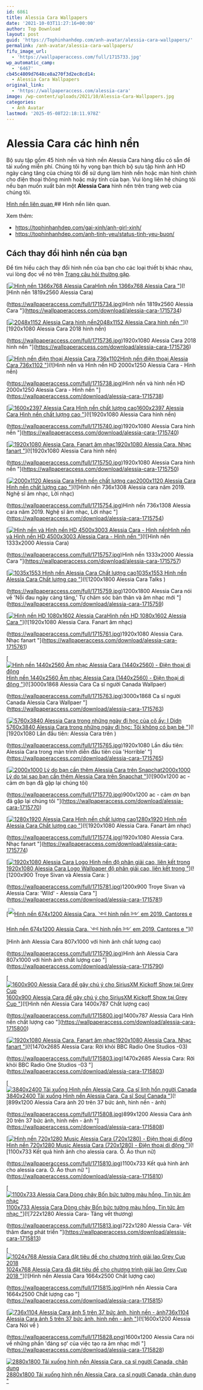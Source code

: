```yaml
---
id: 6861
title: Alessia Cara Wallpapers
date: '2021-10-03T11:27:16+00:00'
author: Top Download
layout: post
guid: 'https://Tophinhanhdep.com/anh-avatar/alessia-cara-wallpapers/'
permalink: /anh-avatar/alessia-cara-wallpapers/
fifu_image_url:
  - 'https://wallpaperaccess.com/full/1715733.jpg'
wp_automatic_camp:
  - '6467'
cb45c4809d7648ce8a270f3d2ec8cd14:
  - Alessia Cara Wallpapers
original_link:
  - 'https://wallpaperaccess.com/alessia-cara'
image: /wp-content/uploads/2021/10/Alessia-Cara-Wallpapers.jpg
categories:
  - Ảnh Avatar
lastmod: '2025-05-08T22:18:11.978Z'
---
```

# Alessia Cara các hình nền

Bộ sưu tập gồm 45 hình nền và hình nền Alessia Cara hàng đầu có sẵn để tải xuống miễn phí. Chúng tôi hy vọng bạn thích bộ sưu tập hình ảnh HD ngày càng tăng của chúng tôi để sử dụng làm hình nền hoặc màn hình chính cho điện thoại thông minh hoặc máy tính của bạn. Vui lòng liên hệ chúng tôi nếu bạn muốn xuất bản một **Alessia Cara** hình nền trên trang web của chúng tôi.

[Hình nền liên quan ](#related) ## Hình nền liên quan.

   
 Xem thêm:

   
- <https://tophinhanhdep.com/gai-xinh/anh-girl-xinh/>
- <https://tophinhanhdep.com/anh-tinh-yeu/status-tinh-yeu-buon/>

## Cách thay đổi hình nền của bạn

Để tìm hiểu cách thay đổi hình nền của bạn cho các loại thiết bị khác nhau, vui lòng đọc về nó trên [Trang câu hỏi thường gặp](https://tophinhanhdep.com/faq/).

  
[[![Hình nền 1366x768 Alessia Cara](https://wallpaperaccess.com/full/1715733.jpg)Hình nền 1366x768 Alessia Cara "](https://wallpaperaccess.com/download/alessia-cara-1715733)](![Hình nền 1819x2560 Alessia Cara)

(https://wallpaperaccess.com/full/1715734.jpg)Hình nền 1819x2560 Alessia Cara "](https://wallpaperaccess.com/download/alessia-cara-1715734)

[[![2048x1152 Alessia Cara hình nền](https://wallpaperaccess.com/full/1715735.jpg)2048x1152 Alessia Cara hình nền "](https://wallpaperaccess.com/download/alessia-cara-1715735)](![1920x1080 Alessia Cara 2018 hình nền)

(https://wallpaperaccess.com/full/1715736.jpg)1920x1080 Alessia Cara 2018 hình nền "](https://wallpaperaccess.com/download/alessia-cara-1715736)

[[![Hình nền điện thoại Alessia Cara 736x1102](https://wallpaperaccess.com/full/1715737.jpg)Hình nền điện thoại Alessia Cara 736x1102 "](https://wallpaperaccess.com/download/alessia-cara-1715737)](![Hình nền và Hình nền HD 2000x1250 Alessia Cara - Hình nền)

(https://wallpaperaccess.com/full/1715738.jpg)Hình nền và hình nền HD 2000x1250 Alessia Cara - Hình nền "](https://wallpaperaccess.com/download/alessia-cara-1715738)

[[![1600x2397 Alessia Cara Hình nền chất lượng cao](https://wallpaperaccess.com/full/1715739.jpg)1600x2397 Alessia Cara Hình nền chất lượng cao "](https://wallpaperaccess.com/download/alessia-cara-1715739)](![1920x1080 Alessia Cara hình nền)

(https://wallpaperaccess.com/full/1715740.jpg)1920x1080 Alessia Cara hình nền "](https://wallpaperaccess.com/download/alessia-cara-1715740)

[[![1920x1080 Alessia Cara.  Fanart âm nhạc](https://wallpaperaccess.com/full/1715742.jpg)1920x1080 Alessia Cara. Nhạc fanart "](https://wallpaperaccess.com/download/alessia-cara-1715742)](![1920x1080 Alessia Cara hình nền)

(https://wallpaperaccess.com/full/1715750.jpg)1920x1080 Alessia Cara hình nền "](https://wallpaperaccess.com/download/alessia-cara-1715750)

[[![2000x1120 Alessia Cara Hình nền chất lượng cao](https://wallpaperaccess.com/full/1715752.jpg)2000x1120 Alessia Cara Hình nền chất lượng cao "](https://wallpaperaccess.com/download/alessia-cara-1715752)](![Hình nền 736x1308 Alessia cara năm 2019. Nghệ sĩ âm nhạc, Lời nhạc)

(https://wallpaperaccess.com/full/1715754.jpg)Hình nền 736x1308 Alessia cara năm 2019. Nghệ sĩ âm nhạc, Lời nhạc "](https://wallpaperaccess.com/download/alessia-cara-1715754)

[[![Hình nền và Hình nền HD 4500x3003 Alessia Cara - Hình nền](https://wallpaperaccess.com/full/1715755.jpg)Hình nền và Hình nền HD 4500x3003 Alessia Cara - Hình nền "](https://wallpaperaccess.com/download/alessia-cara-1715755)](![Hình nền 1333x2000 Alessia Cara)

(https://wallpaperaccess.com/full/1715757.jpg)Hình nền 1333x2000 Alessia Cara "](https://wallpaperaccess.com/download/alessia-cara-1715757)

[[![1035x1553 Hình nền Alessia Cara Chất lượng cao](https://wallpaperaccess.com/full/1715758.jpg)1035x1553 Hình nền Alessia Cara Chất lượng cao "](https://wallpaperaccess.com/download/alessia-cara-1715758)](![1200x1800 Alessia Cara Talks )

(https://wallpaperaccess.com/full/1715759.jpg)1200x1800 Alessia Cara nói về 'Nỗi đau ngày càng tăng,' Tự chăm sóc bản thân và âm nhạc mới "](https://wallpaperaccess.com/download/alessia-cara-1715759)

[[![Hình nền HD 1080x1602 Alessia Cara](https://wallpaperaccess.com/full/1715760.jpg)Hình nền HD 1080x1602 Alessia Cara "](https://wallpaperaccess.com/download/alessia-cara-1715760)](![1920x1080 Alessia Cara.  Fanart âm nhạc)

(https://wallpaperaccess.com/full/1715761.jpg)1920x1080 Alessia Cara. Nhạc fanart "](https://wallpaperaccess.com/download/alessia-cara-1715761)

[[![Hình nền 1440x2560 Âm nhạc Alessia Cara (1440x2560) - Điện thoại di động](https://wallpaperaccess.com/full/1715762.jpg)Hình nền 1440x2560 Âm nhạc Alessia Cara (1440x2560) - Điện thoại di động "](https://wallpaperaccess.com/download/alessia-cara-1715762)](![3000x1868 Alessia Cara Ca sĩ người Canada Wallpaer)

(https://wallpaperaccess.com/full/1715763.jpg)3000x1868 Ca sĩ người Canada Alessia Cara Wallpaer "](https://wallpaperaccess.com/download/alessia-cara-1715763)

 [[![5760x3840 Alessia Cara trong những ngày đi học của cô ấy: I Didn](https://wallpaperaccess.com/full/1715764.jpg)5760x3840 Alessia Cara trong những ngày đi học: Tôi không có bạn bè "](https://wallpaperaccess.com/download/alessia-cara-1715764)](![1920x1080 Lần đầu tiên: Alessia Cara trên )

(https://wallpaperaccess.com/full/1715765.jpg)1920x1080 Lần đầu tiên: Alessia Cara trong màn trình diễn đầu tiên của 'Horrible' "](https://wallpaperaccess.com/download/alessia-cara-1715765)

[[![2000x1000 Lý do bạn cần thêm Alessia Cara trên Snapchat](https://wallpaperaccess.com/full/1715767.jpg)2000x1000 Lý do tại sao bạn cần thêm Alessia Cara trên Snapchat "](https://wallpaperaccess.com/download/alessia-cara-1715767)](![900x1200 ac - cảm ơn bạn đã gặp lại chúng tôi)

(https://wallpaperaccess.com/full/1715770.jpg)900x1200 ac - cảm ơn bạn đã gặp lại chúng tôi "](https://wallpaperaccess.com/download/alessia-cara-1715770)

[[![1280x1920 Alessia Cara Hình nền chất lượng cao](https://wallpaperaccess.com/full/1715773.jpg)1280x1920 Hình nền Alessia Cara Chất lượng cao "](https://wallpaperaccess.com/download/alessia-cara-1715773)](![1920x1080 Alessia Cara.  Fanart âm nhạc)

(https://wallpaperaccess.com/full/1715774.jpg)1920x1080 Alessia Cara. Nhạc fanart "](https://wallpaperaccess.com/download/alessia-cara-1715774)

[[![1920x1080 Alessia Cara Logo Hình nền độ phân giải cao, liên kết trong](https://wallpaperaccess.com/full/1715779.jpg)1920x1080 Alessia Cara Logo Wallpaper độ phân giải cao, liên kết trong "](https://wallpaperaccess.com/download/alessia-cara-1715779)](![1200x900 Troye Sivan và Alessia Cara: )

(https://wallpaperaccess.com/full/1715781.jpg)1200x900 Troye Sivan và Alessia Cara: 'Wild' - Alessia Cara "](https://wallpaperaccess.com/download/alessia-cara-1715781)

[[![Hình nền 674x1200 Alessia Cara.  ༺ hình nền ༻ em 2019. Cantores e](https://wallpaperaccess.com/full/1715786.jpg)Hình nền 674x1200 Alessia Cara. ༺ hình nền ༻ em 2019. Cantores e "](https://wallpaperaccess.com/download/alessia-cara-1715786)](![Hình ảnh Alessia Cara 807x1000 với hình ảnh chất lượng cao)

(https://wallpaperaccess.com/full/1715790.jpg)Hình ảnh Alessia Cara 807x1000 với hình ảnh chất lượng cao "](https://wallpaperaccess.com/download/alessia-cara-1715790)

[[![1600x900 Alessia Cara để gây chú ý cho SiriusXM Kickoff Show tại Grey Cup](https://wallpaperaccess.com/full/1715793.jpg)1600x900 Alessia Cara để gây chú ý cho SiriusXM Kickoff Show tại Grey Cup "](https://wallpaperaccess.com/download/alessia-cara-1715793)](![Hình nền Alessia Cara 1400x787 Chất lượng cao)

(https://wallpaperaccess.com/full/1715800.jpg)1400x787 Alessia Cara Hình nền chất lượng cao "](https://wallpaperaccess.com/download/alessia-cara-1715800)

[[![1920x1080 Alessia Cara.  Fanart âm nhạc](https://wallpaperaccess.com/full/1715802.jpg)1920x1080 Alessia Cara. Nhạc fanart "](https://wallpaperaccess.com/download/alessia-cara-1715802)](![1470x2685 Alessia Cara: Rời khỏi BBC Radio One Studios -03)

(https://wallpaperaccess.com/full/1715803.jpg)1470x2685 Alessia Cara: Rời khỏi BBC Radio One Studios -03 "](https://wallpaperaccess.com/download/alessia-cara-1715803)

[[![3840x2400 Tải xuống Hình nền Alessia Cara, Ca sĩ linh hồn người Canada](https://wallpaperaccess.com/full/1715804.jpg)3840x2400 Tải xuống Hình nền Alessia Cara, Ca sĩ Soul Canada "](https://wallpaperaccess.com/download/alessia-cara-1715804)](![899x1200 Alessia Cara ảnh 20 trên 37 bức ảnh, hình nền - ảnh)

(https://wallpaperaccess.com/full/1715808.jpg)899x1200 Alessia Cara ảnh 20 trên 37 bức ảnh, hình nền - ảnh "](https://wallpaperaccess.com/download/alessia-cara-1715808)

[[![Hình nền 720x1280 Music Alessia Cara (720x1280) - Điện thoại di động](https://wallpaperaccess.com/full/1715809.jpg)Hình nền 720x1280 Music Alessia Cara (720x1280) - Điện thoại di động "](https://wallpaperaccess.com/download/alessia-cara-1715809)](![1100x733 Kết quả hình ảnh cho alessia cara.  Ồ.  Áo thun nữ)

(https://wallpaperaccess.com/full/1715810.jpg)1100x733 Kết quả hình ảnh cho alessia cara. Ồ. Áo thun nữ "](https://wallpaperaccess.com/download/alessia-cara-1715810)

[[![1100x733 Alessia Cara Dòng chảy Bốn bức tường màu hồng.  Tin tức âm nhạc](https://wallpaperaccess.com/full/1715812.jpg)1100x733 Alessia Cara Dòng chảy Bốn bức tường màu hồng. Tin tức âm nhạc "](https://wallpaperaccess.com/download/alessia-cara-1715812)](![722x1280 Alessia Cara- Tăng vết thương)

(https://wallpaperaccess.com/full/1715813.jpg)722x1280 Alessia Cara- Vết thâm đang phát triển "](https://wallpaperaccess.com/download/alessia-cara-1715813)

[[![1024x768 Alessia Cara đặt tiêu đề cho chương trình giải lao Grey Cup 2018](https://wallpaperaccess.com/full/1715814.jpg)1024x768 Alessia Cara đã đặt tiêu đề cho chương trình giải lao Grey Cup 2018 "](https://wallpaperaccess.com/download/alessia-cara-1715814)](![Hình nền Alessia Cara 1664x2500 Chất lượng cao)

(https://wallpaperaccess.com/full/1715815.jpg)Hình nền Alessia Cara 1664x2500 Chất lượng cao "](https://wallpaperaccess.com/download/alessia-cara-1715815)

[[![736x1104 Alessia Cara ảnh 5 trên 37 bức ảnh, hình nền - ảnh](https://wallpaperaccess.com/full/1715816.jpg)736x1104 Alessia Cara ảnh 5 trên 37 bức ảnh, hình nền - ảnh "](https://wallpaperaccess.com/download/alessia-cara-1715816)](![1600x1200 Alessia Cara Nói về )

(https://wallpaperaccess.com/full/1715828.png)1600x1200 Alessia Cara nói về những phần 'đáng sợ' của việc tạo ra âm nhạc mới "](https://wallpaperaccess.com/download/alessia-cara-1715828)

[![2880x1800 Tải xuống hình nền Alessia Cara, ca sĩ người Canada, chân dung](https://wallpaperaccess.com/full/1715831.jpg)2880x1800 Tải xuống hình nền Alessia Cara, ca sĩ người Canada, chân dung "](https://wallpaperaccess.com/download/alessia-cara-1715831)
